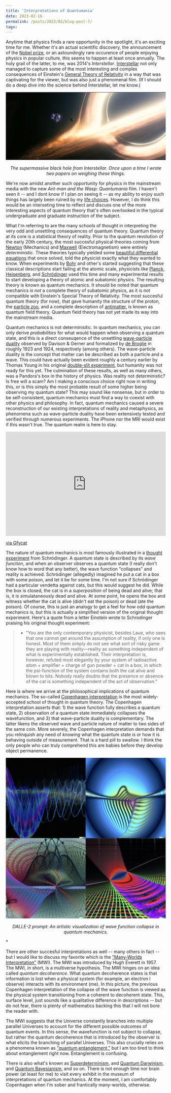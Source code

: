 ```yaml
---
title: 'Interpretations of Quantumania'
date: 2023-02-16
permalink: /posts/2023/02/blog-post-7/
tags:
---
```


Anytime that physics finds a rare opportunity in the spotlight, it's an exciting time for me. Whether it's an actual scientific discovery, the announcement of the [Nobel prize](https://physicstoday.scitation.org/do/10.1063/PT.6.1.20221004a/full/), or an astoundingly rare occurence of people enjoying physics in popular culture, this seems to happen at least once annually. The holy grail of the latter, to me, was 2014's *Interstellar*. [Interstellar](https://www.amazon.com/Science-Interstellar-Kip-Thorne/dp/0393351378) not only managed to capture some of the most interesting and complex consequences of Einstein's [General Theory of Relativity](https://vis.sciencemag.org/generalrelativity/) in a way that was captivating for the viewer, but was also just a phenomenal film. (If I should do a deep dive into the science behind Interstellar, let me know.)

![higgs](/images/gargantua.jpg)
<p align="center">
  <em>The supermassive black hole from Interstellar. Once upon a time I wrote two papers on weighing these things.</em>
</p>

We're now amidst another such opportunity for physics in the mainstream media with the new *Ant-man and the Wasp: Quantumania* film. I haven't seen it -- and I dont know if I plan on seeing it -- as my ability to enjoy such things has largely been ruined by my [life choices](https://snehjp2.github.io/files/cv_4.pdf). However, I do think this would be an interseting time to reflect and discuss one of the more interesting aspects of quantum theory that's often overlooked in the typical undergraduate and graduate instruction of the subject.

What I'm referring to are the many schools of thought in interpreting the very odd and unsettling consequences of quantum theory. Quantum theory at its core is a statistical theory of reality. Prior to the quantum revolution of the early 20th century, the most succesful physical theories coming from [Newton](https://plato.stanford.edu/entries/newton-principia/) (Mechanics) and [Maxwell](https://www.iop.org/explore-physics/big-ideas-physics/maxwells-equations#gref) (Electromagnetism) were entirely *deterministic*. These theories typically yielded some [beautiful differential equations](https://en.wikipedia.org/wiki/Newton%27s_laws_of_motion) that once solved, told the physicist exactly what they wanted to know. When experiments by [Bohr](https://en.wikipedia.org/wiki/Niels_Bohr) and other's started suggesting that these classical descriptions start failing at the atomic scale, physicists like [Planck](https://www.symmetrymagazine.org/article/the-planck-scale), [Heisenberg](https://en.wikipedia.org/wiki/Uncertainty_principle), and [Schrödinger](https://en.wikipedia.org/wiki/Schrödinger_equation) used this time and many experimental results to start developing a theory of atomic and subatomic physics. The resulting theory is known as quantum mechanics. It should be noted that quantum mechanics *is not* a complete theory of subatomic physics, as it is not compatible with Einstein's Special Theory of Relativity. The most succesful quantum theory (for now), that gave humanity the structure of the proton, the [particle zoo](https://en.wikipedia.org/wiki/Subatomic_particle), and a complete description of [antimatter](https://en.wikipedia.org/wiki/Antimatter), is known as quantum field theory. Quantum field theory has not yet made its way into the mainstream media.

Quantum mechanics is not determinisitic. In quantum mechanics, you can only derive *probabilities* for what would happen when observing a quantum state, and this is a direct conseuqence of the unsettling [wave-particle duality](https://en.wikipedia.org/wiki/Wave–particle_duality) observed by Davison & Gerner and formalized by [de Broglie](https://en.wikipedia.org/wiki/Thermal_de_Broglie_wavelength) in roughly 1923 and 1924, respectively (among others). The wave-particle duality is the concept that matter can be described as both a particle and a wave. This could have actually been evident roughly a century earlier by Thomas Young in his original [double-slit experiment](https://en.wikipedia.org/wiki/Double-slit_experiment), but humanity was not ready for this yet. The culmination of these results, as well as many others, was a Pandora's box in the history of physics. Was reality not deterministic? Is free will a scam? Am I making a conscious choice right now in writing this, or is this simply the most probable result of some higher being observing my quantum state? This may sound like nonsense, but in order to be self-consistent, quantum mechanics must find a way to coexist with other physics and philosophy. In fact, quantum mechanics caused a severe reconstruction of our existing interpretations of reality and metaphysics, as phenomena such as wave-particle duality have been extensively tested and verified through numerous experiments. The iPhone nor the MRI would exist if this wasn't true. The quantum realm is here to stay.

<div style='position:relative; padding-bottom:calc(56.25% + 44px)'><iframe src='https://gfycat.com/ifr/HollowFrightenedCheetah' frameborder='0' scrolling='no' width='100%' height='100%' style='position:absolute;top:0;left:0;' allowfullscreen></iframe></div><p> <a href="https://gfycat.com/hollowfrightenedcheetah-schrodinger-s-cat-agota-vegso-chad-orzel">via Gfycat</a></p>


The nature of quantum mechanics is most famously illustrated in a [thought experiment](https://www.newscientist.com/definition/schrodingers-cat/) from Schrödinger. A quantum state is described by its *wave function*, and when an observer observes a quantum state (I really don't know how to word that any better), the wave function "collapses" and reality is achieved. Schrödinger (allegedly) imagined he put a cat in a box with some poison, and let it be for some time. I'm not sure if Schrödinger had a particular vendetta against cats, but this would suggest he did. While the box is closed, the cat is in a *superposition* of being dead and alive; that is, it is simulataneously dead and alive. At some point, he opens the box and witness whether the cat is alive (didn't eat the poison) or dead (ate the poison). Of course, this is just an analogy to get a feel for how odd quantum mechanics is, but this is actually a simplified version of the original thought experiment. Here's a quote from a letter Einstein wrote to Schrodinger praising his original thought experiment:

> * "You are the only contemporary physicist, besides Laue, who sees that one cannot get around the assumption of reality, if only one is honest. Most of them simply do not see what sort of risky game they are playing with reality—reality as something independent of what is experimentally established. Their interpretation is, however, refuted most elegantly by your system of radioactive atom + amplifier + charge of gun powder + cat in a box, in which the psi-function of the system contains both the cat alive and blown to bits. Nobody really doubts that the presence or absence of the cat is something independent of the act of observation."

Here is where we arrive at the philosophical implications of quantum mechanics. The so-called [Copenhagen interpretation](https://en.wikipedia.org/wiki/Copenhagen_interpretation) is the most widely-accepted school of thought in quantum theory. The Copenhagen interpretation asserts that: 1) the wave function fully describes a quantum state, 2) observation of a quantum state immediately collapses the wavefunction, and 3) that wave-particle duality is complementary. The latter likens the observed wave and particle nature of matter to two sides of the same coin. More severely, the Copenhagen interpretation demands that you relinquish any need of *knowing* what the quantum state is or how it is behaving outside of measurement. That is a hard pill to swallow. I think the only people who can truly comprehend this are babies before they develop object permanence.

<!-- <p align="center">
  <img src="/images/img1.png" width="200" />
  <img src="/images/img2.png" width="200" /> 
  <img src="/images/img3.png" width="200" />
  <img src="/images/img4.png" width="200" />
    <em>DALLE-2 prompt: An artistic visualization of wave function collapse in quantum mechanics.</em>
</p> -->

<!-- ![](/images/img1.png) ![](/images/img2.png) ![](/images/img3.png) ![](/images/img4.png)
*DALLE-2 prompt: An artistic visualization of wave function collapse in quantum mechanics.* -->

<!-- <table>
  <tr>
    <td><img src="/images/img1.png" width="130" height="130"></td>
    <td><img src="/images/img2.png" width="130" height="130"></td>
    <td><img src="/images/img3.png" width="130" height="130"></td>
    <td><img src="/images/img4.png" width="130" height="130"></td>
  </tr>
</table> -->

![higgs](/images/combo.jpg)
<p align="center">
  <em>DALLE-2 prompt: An artistic visualization of wave function collapse in quantum mechanics.</em>
</p>
*

There are other succesful interpretations as well -- many others in fact -- but I would like to discuss my favorite which is the ["Many-Worlds Interpretation"](https://en.wikipedia.org/wiki/Many-worlds_interpretation) (MWI). The MWI was introduced by Hugh Everett in 1957. The MWI, in short, is a multiverse hypothesis. The MWI hinges on an idea called *quantum decoherence*. What quantum decoherence states is that information is lost when a physical system (for example, an electron I observe) interacts with its environment (me). In this picture, the previous Copenhagen interpretation of the collapse of the wave function is viewed as the physical system transitioning from a coherent to decoherent state. This, surface level, just sounds like a qualitative difference in descriptions -- but do not fear, there is plenty of mathematics backing this that I will not bore the reader with.

The MWI suggests that the Universe constantly branches into multiple parallel Universes to account for the different possible outcomes of quantum events. In this sense, the wavefunction is not subject to collapse, but rather the quantum decoherence that is introduced by the observer is what elicits the branching of parallel Universes. This also crucially relies on a phenomena known as ["quantum entanglement,"](https://en.wikipedia.org/wiki/Quantum_entanglement) but I am too tired to think about entanglement right now. Entanglement is confusing.

There is also what's known as [Superdeterminism](https://en.wikipedia.org/wiki/Superdeterminism), and [Quantum Darwinism](https://en.wikipedia.org/wiki/Quantum_Darwinism), and [Quantum Bayesianism](https://en.wikipedia.org/wiki/Quantum_Bayesianism), and so on. There is not enough time nor brain power (at least for me) to visit every exhibit in the museum of interpretations of quantum mechanics. At the moment, I am comfortably Copenhagen when I'm sober and frantically many-worlds, otherwise.